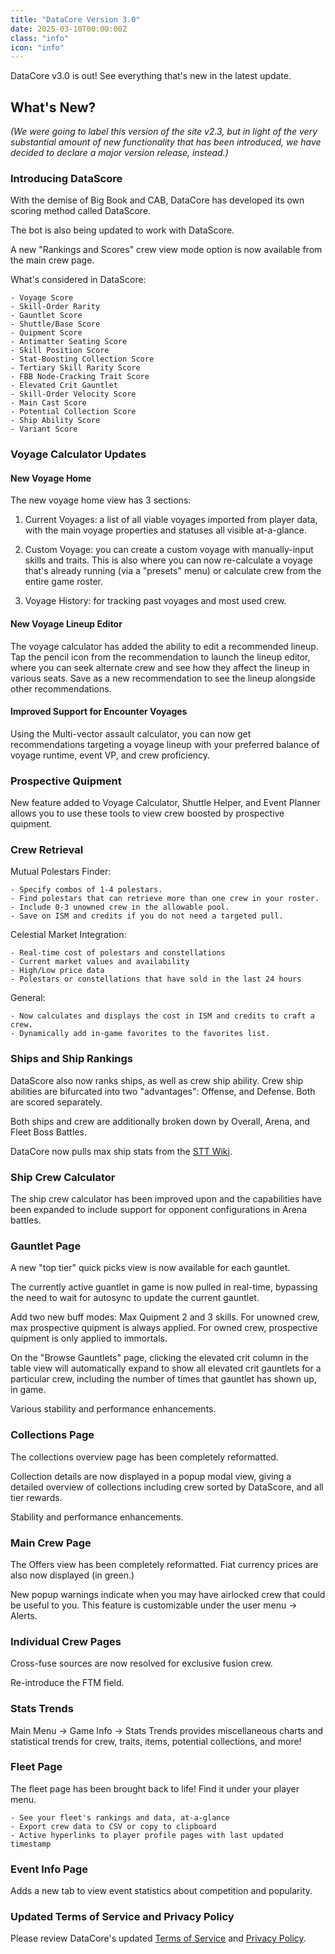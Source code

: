 ```yaml
---
title: "DataCore Version 3.0"
date: 2025-03-10T00:00:00Z
class: "info"
icon: "info"
---
```


DataCore v3.0 is out! See everything that's new in the latest update.<!-- end -->

## What's New?

_(We were going to label this version of the site v2.3, but in light of the very substantial amount of new functionality that has been introduced, we have decided to declare a major version release, instead.)_

### Introducing DataScore

With the demise of Big Book and CAB, DataCore has developed its own scoring method called DataScore.

The bot is also being updated to work with DataScore.

A new "Rankings and Scores" crew view mode option is now available from the main crew page.

What's considered in DataScore:

    - Voyage Score
    - Skill-Order Rarity
    - Gauntlet Score
    - Shuttle/Base Score
    - Quipment Score
    - Antimatter Seating Score
    - Skill Position Score
    - Stat-Boosting Collection Score
    - Tertiary Skill Rarity Score
    - FBB Node-Cracking Trait Score
    - Elevated Crit Gauntlet
    - Skill-Order Velocity Score
    - Main Cast Score
    - Potential Collection Score
    - Ship Ability Score
    - Variant Score

### Voyage Calculator Updates

#### New Voyage Home

The new voyage home view has 3 sections:

1) Current Voyages: a list of all viable voyages imported from player data, with the main voyage properties and statuses all visible at-a-glance.

2) Custom Voyage: you can create a custom voyage with manually-input skills and traits. This is also where you can now re-calculate a voyage that's already running (via a "presets" menu) or calculate crew from the entire game roster.

3) Voyage History: for tracking past voyages and most used crew.

#### New Voyage Lineup Editor

The voyage calculator has added the ability to edit a recommended lineup. Tap the pencil icon from the recommendation to launch the lineup editor, where you can seek alternate crew and see how they affect the lineup in various seats. Save as a new recommendation to see the lineup alongside other recommendations.

#### Improved Support for Encounter Voyages

Using the Multi-vector assault calculator, you can now get recommendations targeting a voyage lineup with your preferred balance of voyage runtime, event VP, and crew proficiency.

### Prospective Quipment

New feature added to Voyage Calculator, Shuttle Helper, and Event Planner allows you to use these tools to view crew boosted by prospective quipment.

### Crew Retrieval

Mutual Polestars Finder:

    - Specify combos of 1-4 polestars.
    - Find polestars that can retrieve more than one crew in your roster.
    - Include 0-3 unowned crew in the allowable pool.
    - Save on ISM and credits if you do not need a targeted pull.

Celestial Market Integration:

    - Real-time cost of polestars and constellations
    - Current market values and availability
    - High/Low price data
    - Polestars or constellations that have sold in the last 24 hours

General:

    - Now calculates and displays the cost in ISM and credits to craft a crew.
    - Dynamically add in-game favorites to the favorites list.

### Ships and Ship Rankings

DataScore also now ranks ships, as well as crew ship ability.  Crew ship abilities are bifurcated into two "advantages": Offense, and Defense. Both are scored separately.

Both ships and crew are additionally broken down by Overall, Arena, and Fleet Boss Battles.

DataCore now pulls max ship stats from the [STT Wiki](https://sttwiki.org/wiki/Main_Page).

### Ship Crew Calculator

The ship crew calculator has been improved upon and the capabilities have been expanded to include support for opponent configurations in Arena battles.

### Gauntlet Page

A new "top tier" quick picks view is now available for each gauntlet.

The currently active guantlet in game is now pulled in real-time, bypassing the need to wait for autosync to update the current gauntlet.

Add two new buff modes: Max Quipment 2 and 3 skills. For unowned crew, max prospective quipment is always applied. For owned crew, prospective quipment is only applied to immortals.

On the "Browse Gauntlets" page, clicking the elevated crit column in the table view will automatically expand to show all elevated crit gauntlets for a particular crew, including the number of times that gauntlet has shown up, in game.

Various stability and performance enhancements.

### Collections Page

The collections overview page has been completely reformatted.

Collection details are now displayed in a popup modal view, giving a detailed overview of collections including crew sorted by DataScore, and all tier rewards.

Stability and performance enhancements.

### Main Crew Page

The Offers view has been completely reformatted. Fiat currency prices are also now displayed (in green.)

New popup warnings indicate when you may have airlocked crew that could be useful to you. This feature is customizable under the user menu -> Alerts.

### Individual Crew Pages

Cross-fuse sources are now resolved for exclusive fusion crew.

Re-introduce the FTM field.

### Stats Trends

Main Menu -> Game Info -> Stats Trends provides miscellaneous charts and statistical trends for crew, traits, items, potential collections, and more!

### Fleet Page

The fleet page has been brought back to life! Find it under your player menu.

    - See your fleet's rankings and data, at-a-glance
    - Export crew data to CSV or copy to clipboard
    - Active hyperlinks to player profile pages with last updated timestamp

### Event Info Page

Adds a new tab to view event statistics about competition and popularity.

### Updated Terms of Service and Privacy Policy

Please review DataCore's updated [Terms of Service](/tos/) and [Privacy Policy](/privacy/).
